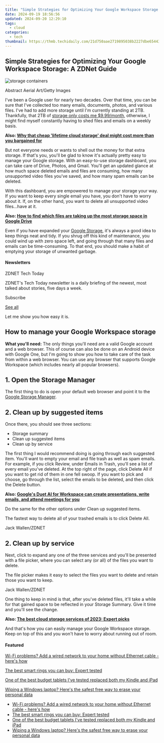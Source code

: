 ```yaml
---
title: "Simple Strategies for Optimizing Your Google Workspace Storage: A ZDNet Guide"
date: 2024-09-19 18:56:56
updated: 2024-09-20 12:29:10
tags:
  - cloud
categories:
  - tech
thumbnail: https://thmb.techidaily.com/21d750aae2719895038b2227dbe654436e7eab5cd169e60147ad8254a28d3e9b.jpg
---
```


## Simple Strategies for Optimizing Your Google Workspace Storage: A ZDNet Guide

![storage containers](https://www.zdnet.com/a/img/resize/7034519f5aea42054d9dd39d17c32b12c3a410fa/2023/09/27/13a61347-65d3-4123-89c0-792e97fff8cb/gettyimages-1210376262.jpg?auto=webp&width=1280)

Abstract Aerial Art/Getty Images

I've been a Google user for nearly two decades. Over that time, you can be sure that I've collected too many emails, documents, photos, and various files. I've had to add more storage until I'm currently standing at 2TB. Thankfully, that 2TB of [storage only costs me $9.99/month](https://www.zdnet.com/article/best-cloud-storage/), otherwise, I might find myself constantly having to shed files and emails on a weekly basis.

**Also: [Why that cheap 'lifetime cloud storage' deal might cost more than you bargained for](https://www.zdnet.com/article/why-that-cheap-lifetime-cloud-storage-deal-might-cost-more-than-you-bargained-for/)**

But not everyone needs or wants to shell out the money for that extra storage. If that's you, you'll be glad to know it's actually pretty easy to manage your Google storage. With an easy-to-use storage dashboard, you can take care of Drive, Photos, and Gmail. You'll get an updated glance at how much space deleted emails and files are consuming, how many unsupported video files you've saved, and how many spam emails can be deleted. 

With this dashboard, you are empowered to manage your storage your way. If you want to keep every single email you have, you don't have to worry about it. If, on the other hand, you want to delete all unsupported video files…have at it.

**Also: [How to find which files are taking up the most storage space in Google Drive](https://www.zdnet.com/home-and-office/work-life/how-to-find-which-files-are-taking-up-the-most-storage-space-in-google-drive/)**

Even if you have expanded your [Google Storage](https://www.zdnet.com/home-and-office/work-life/how-to-find-which-files-are-taking-up-the-most-storage-space-in-google-drive/), it's always a good idea to keep things neat and tidy. If you shrug off this kind of maintenance, you could wind up with zero space left, and going through that many files and emails can be time-consuming. To that end, you should make a habit of emptying your storage of unwanted garbage.

#### Newsletters

ZDNET Tech Today

ZDNET's Tech Today newsletter is a daily briefing of the newest, most talked about stories, five days a week.

 Subscribe

[See all](https://www.zdnet.com/newsletters/)

Let me show you how easy it is.

## How to manage your Google Workspace storage

**What you'll need:** The only things you'll need are a valid Google account and a web browser. This of course can also be done on an Android device with Google One, but I'm going to show you how to take care of the task from within a web browser. You can use any browser that supports Google Workspace (which includes nearly all popular browsers).

## 1\. Open the Storage Manager

The first thing to do is open your default web browser and point it to the [Google Storage Manager](https://one.google.com/storage/management). 

## 2\. Clean up by suggested items

Once there, you should see three sections:

* Storage summary
* Clean up suggested items
* Clean up by service

The first thing I would recommend doing is going through each suggested item. You'll want to empty your email and file trash as well as spam emails. For example, if you click Review, under Emails in Trash, you'll see a list of every email you've deleted. At the top right of the page, click Delete All if you want to get rid of them in one fell swoop. If you want to pick and choose, go through the list, select the emails to be deleted, and then click the Delete button.

**Also: [Google's Duet AI for Workspace can create presentations, write emails, and attend meetings for you](https://www.zdnet.com/article/google-workspaces-ai-facelift-is-finally-here-meet-duet-ai-for-workspace/)**

Do the same for the other options under Clean up suggested items.

The fastest way to delete all of your trashed emails is to click Delete All.

Jack Wallen/ZDNET

## 2\. Clean up by service

Next, click to expand any one of the three services and you'll be presented with a file picker, where you can select any (or all) of the files you want to delete.

The file picker makes it easy to select the files you want to delete and retain those you want to keep.

Jack Wallen/ZDNET

One thing to keep in mind is that, after you've deleted files, it'll take a while for that gained space to be reflected in your Storage Summary. Give it time and you'll see the change.

**Also: [The best cloud storage services of 2023: Expert picks](https://www.zdnet.com/article/best-cloud-storage/)**

And that's how you can easily manage your Google Workspace storage. Keep on top of this and you won't have to worry about running out of room.

#### Featured

[Wi-Fi problems? Add a wired network to your home without Ethernet cable - here's how](https://www.zdnet.com/article/wi-fi-problems-how-to-add-a-wired-network-to-your-home-without-ethernet-cable/ "Wi-Fi problems? Add a wired network to your home without Ethernet cable - here's how")

[The best smart rings you can buy: Expert tested](https://www.zdnet.com/article/best-smart-ring/ "The best smart rings you can buy: Expert tested")

[One of the best budget tablets I've tested replaced both my Kindle and iPad](https://www.zdnet.com/article/one-of-the-best-budget-tablets-ive-tested-replaced-bot-my-kindle-and-ipad/ "One of the best budget tablets I've tested replaced both my Kindle and iPad")

[Wiping a Windows laptop? Here's the safest free way to erase your personal data](https://www.zdnet.com/article/wiping-a-windows-laptop-heres-the-safest-free-way-to-erase-your-personal-data/ "Wiping a Windows laptop? Here's the safest free way to erase your personal data")

* [Wi-Fi problems? Add a wired network to your home without Ethernet cable - here's how](https://www.zdnet.com/article/wi-fi-problems-how-to-add-a-wired-network-to-your-home-without-ethernet-cable/ "Wi-Fi problems? Add a wired network to your home without Ethernet cable - here's how")
* [The best smart rings you can buy: Expert tested](https://www.zdnet.com/article/best-smart-ring/ "The best smart rings you can buy: Expert tested")
* [One of the best budget tablets I've tested replaced both my Kindle and iPad](https://www.zdnet.com/article/one-of-the-best-budget-tablets-ive-tested-replaced-bot-my-kindle-and-ipad/ "One of the best budget tablets I've tested replaced both my Kindle and iPad")
* [Wiping a Windows laptop? Here's the safest free way to erase your personal data](https://www.zdnet.com/article/wiping-a-windows-laptop-heres-the-safest-free-way-to-erase-your-personal-data/ "Wiping a Windows laptop? Here's the safest free way to erase your personal data")

<ins class="adsbygoogle"
     style="display:block"
     data-ad-format="autorelaxed"
     data-ad-client="ca-pub-7571918770474297"
     data-ad-slot="1223367746"></ins>



<ins class="adsbygoogle"
     style="display:block"
     data-ad-client="ca-pub-7571918770474297"
     data-ad-slot="8358498916"
     data-ad-format="auto"
     data-full-width-responsive="true"></ins>
